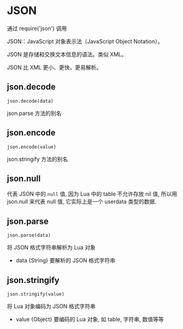 # JSON

通过 require('json') 调用

JSON：JavaScript 对象表示法（JavaScript Object Notation）。

JSON 是存储和交换文本信息的语法。类似 XML。

JSON 比 XML 更小、更快，更易解析。

## json.decode

    json.decode(data)

json.parse 方法的别名

## json.encode

    json.encode(value)

json.stringify 方法的别名

## json.null

代表 JSON 中的 `null` 值, 因为 Lua 中的 table 不允许存放 nil 值, 所以用 json.null 来代表 null 值, 它实际上是一个 userdata 类型的数据.

## json.parse

    json.parse(data)

将 JSON 格式字符串解析为 Lua 对象

- data {String} 要解析的 JSON 格式字符串

## json.stringify

    json.stringify(value)

将 Lua 对象编码为 JSON 格式字符串

- value {Object} 要编码的 Lua 对象, 如 table, 字符串, 数值等等


